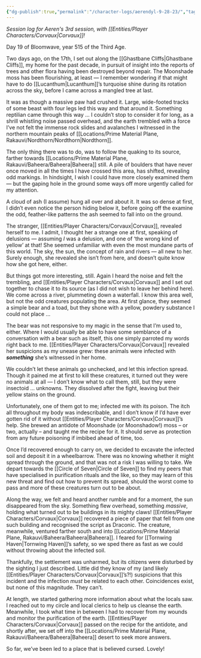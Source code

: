 ```yaml
---
{"dg-publish":true,"permalink":"/character-logs/aerendyl-9-28-23/","tags":["Plot","Campaign"]}
---
```




*Session log for Aeren's 3rd session, with [[Entities/Player Characters/Corvaux\|Corvaux]]!*

Day 19 of Bloomwave, year 515 of the Third Age.

Two days ago, on the 17th, I set out along the [[Ghastbane Cliffs\|Ghastbane Cliffs]], my home for the past decade, in pursuit of insight into the reports of trees and other flora having been destroyed beyond repair. The Moonshade moss has been flourishing, at least — I remember wondering if that might have to do [[Lucanthum\|Lucanthum]]’s turquoise shine during its rotation across the sky, before I came across a mangled tree at last.

It was as though a massive paw had crushed it. Large, wide-footed tracks of some beast with four legs led this way and that around it. Something reptilian came through this way … I couldn’t stop to consider it for long, as a shrill whistling noise passed overhead, and the earth trembled with a force I’ve not felt the immense rock slides and avalanches I witnessed in the northern mountain peaks of [[Locations/Prime Material Plane, Rakauvi/Nordthorn/Nordthorn\|Nordthorn]].

The only thing there was to do, was to follow the quaking to its source, farther towards [[Locations/Prime Material Plane, Rakauvi/Baheera/Baheera\|Baheera]] still. A pile of boulders that have never once moved in all the times I have crossed this area, has shifted, revealing odd markings. In hindsight, I wish I could have more closely examined them — but the gaping hole in the ground some ways off more urgently called for my attention.

A cloud of ash (I assume) hung all over and about it. It was so dense at first, I didn’t even notice the person hiding below it, before going off the examine the odd, feather-like patterns the ash seemed to fall into on the ground.

The stranger, [[Entities/Player Characters/Corvaux\|Corvaux]], revealed herself to me. I admit, I thought her a strange one at first, speaking of delusions — assuming *I* was a delusion, and one of ‘the wrong kind of yellow’ at that! She seemed unfamiliar with even the most mundane parts of this world. The sky, the sun, the concept of rain and rivers — all new to her. Surely enough, she revealed she isn’t from here, and doesn’t quite know how she got here, either.

But things got more interesting, still. Again I heard the noise and felt the trembling, and [[Entities/Player Characters/Corvaux\|Corvaux]] and I set out together to chase it to its source (as I did not wish to leave her behind here). We come across a river, plummeting down a waterfall. I know this area well, but not the odd creatures populating the area. At first glance, they seemed a simple bear and a toad, but they shone with a yellow, powdery substance I could not place …

The bear was not responsive to my magic in the sense that I’m used to, either. Where I would usually be able to have some semblance of a conversation with a bear such as itself, this one simply parroted my words right back to me. [[Entities/Player Characters/Corvaux\|Corvaux]] revealed her suspicions as my unease grew: these animals were infected with ***something*** she’s witnessed in her home.

We couldn’t let these animals go unchecked, and let this infection spread. Though it pained me at first to kill these creatures, it turned out they were no animals at all — I don’t know what to call them, still, but they were insectoid … unknowns. They dissolved after the fight, leaving but their yellow stains on the ground.

Unfortunately, one of them got to me; infected me with its poison. The itch all throughout my body was indescribable, and I don’t know if I’d have ever gotten rid of it without [[Entities/Player Characters/Corvaux\|Corvaux]]’s help. She brewed an antidote of Moonshade (or Moonshadow!) moss – or two, actually – and taught me the recipe for it. It should serve as protection from any future poisoning if imbibed ahead of time, too.

Once I’d recovered enough to carry on, we decided to excavate the infected soil and deposit it in a wheelbarrow. There was no knowing whether it might spread through the ground, and that was not a risk I was willing to take. We depart towards the [[Circle of Seven\|Circle of Seven]] to find my peers that have specialised in purification rituals and the like, so they may learn of this new threat and find out how to prevent its spread, should the worst come to pass and more of these creatures turn out to be about.

Along the way, we felt and heard another rumble and for a moment, the sun disappeared from the sky. Something flew overhead, something *massive*, holding what turned out to be buildings in its mighty claws! [[Entities/Player Characters/Corvaux\|Corvaux]] recovered a piece of paper that fell from one such building and recognised the script as Draconic. The creature, meanwhile, ventured farther south and into [[Locations/Prime Material Plane, Rakauvi/Baheera/Baheera\|Baheera]]. I feared for [[Tornwing Haven\|Tornwing Haven]]’s safety, so we sped there as fast as we could without throwing about the infected soil.

Thankfully, the settlement was unharmed, but its citizens were disturbed by the sighting I just described. Little did they know of my (and likely [[Entities/Player Characters/Corvaux\|Corvaux]]’s?!) suspicions that this incident and the infection *must* be related to each other. Coincidences exist, but none of this magnitude. They can’t.

At length, we started gathering more information about what the locals saw. I reached out to my circle and local clerics to help us cleanse the earth. Meanwhile, I took what time in between I had to recover from my wounds and monitor the purification of the earth. [[Entities/Player Characters/Corvaux\|Corvaux]] passed on the recipe for the antidote, and shortly after, we set off into the [[Locations/Prime Material Plane, Rakauvi/Baheera/Baheera\|Baheera]] desert to seek more answers.

So far, we’ve been led to a place that is believed cursed. Lovely!